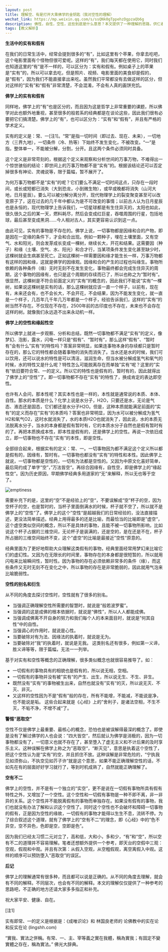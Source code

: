 ```yaml
---
layout: post
title: 理解空、有是打开大乘佛学的金钥匙（我对空性的理解）
wechat_link: https://mp.weixin.qq.com/s/ssQNk0gTppehzDgpzaQb6g
description: 佛性，自性，空性，这些到底是什么意思？本文提供了一种理解的思路，供仁者参考。
tags: [教义解析]
---
```


**生活中的实有和假有**



在我们的日常生活中，经常会提到很多的“有”，比如这里有个苹果，你拿去吃吧，这个电影里面有个怪物但很可爱呢。这样的“有”，我们每天都在使用它，同时我们也知道这里的“有”是不一样的，可以区分为：实有和假有。例如桌子上的苹果是“实有”的，所以可以拿去吃，但是照片、视频、电影里面的美食却是假的，是“假有”，因为我们不能直接拿出来吃。虽然我们平常都没有去做这样的区分，但对这样的“实有”和“假有”非常清楚，不会混淆，不会有人真的画饼充饥。

**佛学上的实有和假有**



同样地，佛学上的“有”也是区分的，而且因为这是哲学上非常重要的课题，所以佛学对此也额外地重视，甚至很多的般若系的经典都是在谈论这些，因此我们很有必要把它们搞清楚。佛学上的“有”，也可以区分为：“实有”和“假有”，并且有严格的学术定义。



实有的定义是：常、一[注1]。“常”是指一切时间（即过去、现在、未来），一切地方（三界九地），一切条件（冷、热等）下始终不发生变化，不被改变。“一”是指，整体单一，不能被分解，分割，分开。且这两个条件必须同时具备。



这个定义是非常苛刻的，根据这个定义来观察和分析世间的万事万物，不难得出一个惊世骇俗的结论：即世间上的万事万物都不是“实有”的。根据该结论还可以否定掉很多有神论、灵魂说等，限于篇幅，暂不展开了。



为何万事万物都不是“实有”的呢？它们要么不满足一切时间这点，只存在一段时间，或长或短都已消失（大到恐龙，小到微生物），或早或晚都将消失（山河大地，日月星辰）。要么可以被分解分离分开，现代物理学上的裂变聚变甚至可以改变原子了，这在过去的几千年中都认为是不可改变的事情；以前古人认为日月星辰也是永恒的，现代物理学上告诉我们，一切星球都是有生住异灭的，太阳也如此，很久很久之后的某一天，燃料耗尽，然后会变成红巨星，吞噬周围的行星，包括地球，最后甚至变成黑洞……今人相对古人，其实更容易认识到这一点。



由此可见，实有的事物是不存在的。佛学上说，一切事物都是因缘和合的产物，即是因在一定缘的条件下，才会和合出现。例如一颗种子，埋在土壤里面，又有空气、水和阳光，则会发芽成长变成一棵树，继续长大，开花和结果。这需要因（种子）和缘（土壤、空气、水、阳光）和合才行，当某项条件发生变化甚至缺少时，这棵树就会生病甚至死亡。正如这棵树一样需要因和缘才能生长一样，万事万物都有这样的因和缘，这就是佛学的因缘观。因缘和合的产生的过程也叫缘生。事物所依赖的各种条件（缘）无时无刻不在发生变化，事物最终都会完成生住异灭的周期，这个事物的因缘有，也只是这个周期的存续而已了，所以也称之为“暂时有”。很显然，这棵树是不符合前面定义的“实有”的概念的，因此我们不能说“实有“一棵树，如果说这棵树是实有的话，那么这棵树就应该一直一个样子，以前有，现在有，未来还会有，也不会长大，不会开花，不会结果，因为不能发生变化，就一直是一个样子，几百年几千年几万年都是一个样子，经验告诉我们，这样的”实有“的树当然不存在。不仅现在不存在，2500年前的古印度也不存在，未来也不会存在这样的树。就像我们永远造不出来永动机一样。



**佛学上的空性和缘起性空**



所以佛学上就进一步观察、分析和总结，既然一切事物都不满足“实有”的定义，像梦幻、泡影，露水，闪电一样只是“假有”、“暂时有”，那么这样“假有”、“暂时有”会有什么”实有“的特性吗？答案非常明显，如果连事物本身的存续都只是暂时存在的，那么它的特性都会随着事物的消失而消失了。当水还是水的时候，我们可以饮用，还可以说水的特性是可以清洁，滋润生命，但当水被分解成氢气和氧气的时候，水的特性又是什么呢？特性怎么可能脱离存在而单独”实有“呢？这里的”实有“依旧要符合常、一的定义。所以它的特性也是假有的，暂时有的，因此就得出了佛学上的“空性”了。即一切事物都不存在“实有“的特性了，换成肯定的表达即空性。



也许有人会问，那本性呢？其实本性也是一样的，本性就是通常说的本质、本体、自性。那水的本质是什么？化学上说是水分子，H2O，只要还是水，无论是气态、液态还是固态，它们都还是水分子H2O。但是，这种本质就能满足前面的“实有”的定义而存在”实有“的本质吗？答案也非常明显，因为水可以被分解成为氢气H2和氧气O2，这时水就消失了，水的本质H2O也就消失了，因此说，水的本质无法脱离水分子，当水的本身都是假有暂时有，它的本质水分子自然也是假有暂时有的了。再把本质换成本性，即本性是假有的，还是佛学上的空性。再说一次依旧成立，即一切事物也不存在“实有”的本性，即是空性。



全部综合起来，根据实有的定义：常、一。一切事物因为都不满足这个定义所以都是假有的，因缘有，暂时有。一切事物也都没有“实有”的特性和本性。因此佛学上就说，一切事物都是空性的，一切有为法都是空性的。又因为中原文化喜好简单，最后简约成了单字“空”，”万法皆空“。再综合因缘有，自性空，即是佛学上的“缘起性空”。因为历史原因，早期佛学经典多用道家的“无”来解释，所以无也等于空了。

![emptiness](../images/2022-05-08-12-04-54.png)

需要补充下的是，这里的“空”不是经验上的”空“，不要误解成“空”杯子的空，因为空杯子的空，也是暂时的，当杯子里面倒满水的时候，杯子就不空了，所以就不是佛学上的”空性“了。佛学上的这个”空性“是超越我们的日常经验的，没法直接描述，更没法简单描述。经典上用得最多的还是比喻，而最恰当的比喻即是”虚空“，这个虚空类似空间的概念，所以不是具体的事物，且能不被一切事物所影响，比如说这个杯子占据的三维空间，无论杯子是装满的，还是空的，是在还是不在，杯子所占据的三维空间始终不变，这个”虚空“的比喻是最接近”空性“原意的。



经典里面为了更好地帮助大众理解这类假有的事物，经典里面经常用梦幻来比喻它们的虚幻性。又因为在无限长的时间里，事物存在的本身都是很短暂的，所以就用闪电来比喻瞬间性，暂时性。因为事物的存在必须依赖非常多的条件（缘），而这些条件又无时无刻不在变化之中，所以事物的存在是非常脆弱的，因此就用气泡来比喻脆弱性。

**空性的别名和衍生**



从不同的角度去探讨空性时，空性就有了很多的别名。
* 当强调正确理解空性所需要的智慧时，就说是“般若波罗蜜”。
* 当强调的这是成佛的根本依据时，就说是“佛性”，所以人人都能成佛。
* 当强调成佛离不开自身的努力和我们每个人的本来面目时，就说是”何其自性“中的自性。
* 当强调心的作用时，就说是心性。
* 当要破除对有为法、因缘法的执着时，就说是无为。
* 当要破除对“我”的执着时，就说是无我。
这类别名还有很多，例如第一义谛，胜义谛等等，限于篇幅，无法一一列举。



基于对实有和空性等概念的正确理解，很多类似概念也就很容易推导了。如：
* 一切假有的事物具有的相貌也是假有的，所以说无相，空相。
* 一切假有的事物并没有被”实有“的产生、出生，所以说无生、不生、非生。
* 既然没有“实有”的事物被生出来，自然也就没有”实有“的灭，所以说无灭、不灭、非灭。
* 又这样的空性因为不是“假有”般的存在，所有不能增，不能减，不能说是净，也不能说是垢。
这些合起来就是《心经》上的”舍利子，是诸法空相，不生不灭，不垢不净，不增不减“了。

**警惕“恶取空”**


空性不仅是佛学上最重要、最核心的概念，恐怕也是被误解得最深的概念了。即使是没有了解过佛学的人也会说：”四大皆空“，然后就认为佛学是消极的，因为一切事物都没有了，一切意义也就不存在了，甚至堕入了虚无主义和不计后果的及时享乐主义。这种误解在佛学上称之为”恶取空“，“断灭见”，意思是执着这个空性了，把这个空性认为是“实有”的空，并且抓住不放。这种误解是非常危险的，“宁执我见如须弥山，不执空见如芥子许”就是这个意思，如果不能正确理解空性的话，不如先在有的层面好好学习就行了，等到时机成熟了，自然就能正确理解了。

**空有不二**



佛学上的空性，并不是有一个独立的“实空”，更不是说在一切假有事物所具有假有特性之外，又增加了一个空性。这个空性和一切假有事物是一种不即不离，非一非异的关系。这个空性并不能脱离假有的事物而单独存在。如果没有假有的事物，我们也就没有办法了解和认识这个空性了。同时这个空性也不会破坏和障碍一切事物的假有，正是因为空性的缘故，一切假有的事物才能得以生生不息，流转不停。为了综合叙述这个道理，就有了佛学上的“空有不二”的理念，即《心经》中的“色不异空，空不异色，色即是空，空即是色”。



因为我们已经太习惯二元对立了，高和低，大和小，多和少，“有”和“空”，所以空有不二的道理并不容易理解。笔者还想额外提供一个参考，即天台的空假中三观：空观，假观和中观。并且有次第：从假入空观，从空粗假观，离空离假入中观。这样的顺序可以预防堕入“恶取空”的误区。



**后记**



佛学上的理解通常有很多种，而且都可以说是正确的。从不同的角度去理解，就会有不同的解释。不同层次，也会有不同的解释。本文的理解仅仅提供了一种参考的思路吧，不正确的地方还请大家多多指正和补充。



祝大家平安、健康、自在。





[注1]

实有即常、一的定义是根据是：《成唯识论》和 林国良老师的 论佛教中的实在论和反实在论 (lingshh.com) 

“實我、實法之併稱。有常、一、主、宰等義之實在我體，稱為實我；有固定不變實體之存在，稱為實法。” 佛光大辞典。

